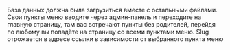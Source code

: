 База данных должна была загрузиться вместе с остальными файлами.
Свои пункты меню вводите через админ-панель и переходите на главную страницу, там вас встречают пункты без родителей, перейдя по любому вы попадёте на страницу со всеми пунктами меню.
Slug отрожается в адресе ссылки в зависимости от выбранного пункта меню
